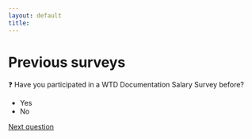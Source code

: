 ```yaml
---
layout: default
title: 
---
```


# Previous surveys

:question: Have you participated in a WTD Documentation Salary Survey before?

- Yes
- No

[Next question](./H_2_ratings.html)